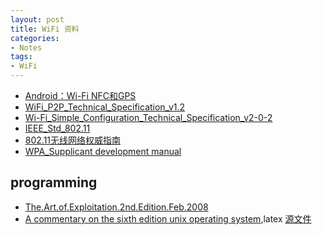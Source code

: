 ```yaml
---
layout: post
title: WiFi 资料
categories:
- Notes
tags:
- WiFi
---
```



 - [Android：Wi-Fi NFC和GPS][1]
 - [WiFi_P2P_Technical_Specification_v1.2][2]
 - [Wi-Fi_Simple_Configuration_Technical_Specification_v2-0-2][3]
 - [IEEE_Std_802.11][4]
 - [802.11无线网络权威指南][5]
 - [WPA_Supplicant development manual][7]
 
## programming
 - [The.Art.of.Exploitation.2nd.Edition.Feb.2008][6]
 - [A commentary on the sixth edition unix operating system][8],latex [源文件][9]

[1]: /pdf/wifi/Android%EF%BC%9AWi-Fi%20NFC%E5%92%8CGPS.pdf
[2]: /pdf/wifi/WiFi_P2P_Technical_Specification_v1.2.pdf
[3]: /pdf/wifi/Wi-Fi_Simple_Configuration_Technical_Specification_v2-0-2.pdf
[4]: /pdf/wifi/IEEE_Std_802.11.pdf
[5]: /pdf/wifi/802.11%E6%97%A0%E7%BA%BF%E7%BD%91%E7%BB%9C%E6%9D%83%E5%A8%81%E6%8C%87%E5%8D%97(%E7%AC%AC%E4%BA%8C%E7%89%88%E5%85%A8_%E9%9D%9E%E6%89%AB%E6%8F%8F).pdf
[6]: /pdf/programming/The.Art.of.Exploitation.2nd.Edition.Feb.2008.pdf
[7]: /pdf/wifi/wpa_supplicant-devel.pdf
[8]: /pdf/programming/A%20COMMENTARY%20ON%20THE%20SIXTH%20EDITION%20UNIX%20OPERATING%20SYSTEM.pdf
[9]: /latex/a-commentary-on-sixth-edition-unix-operating-system.tar.gz
